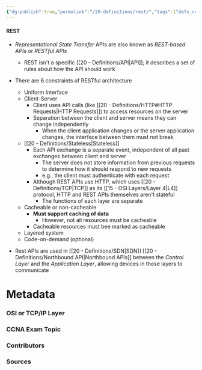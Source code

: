 ```yaml
---
{"dg-publish":true,"permalink":"/20-definitions/rest/","tags":["defs_ccna"]}
---
```


#### REST
- *Representational State Transfer* APIs are also known as *REST-based APIs* or *RESTful APIs*
	- REST isn't a specific [[20 - Definitions/API\|API]]; it describes a set of rules about how the API should work
- There are 6 constraints of RESTful architecture
	- Uniform Interface
	- Client-Server
		- Client uses API calls (like [[20 - Definitions/HTTP#HTTP Requests\|HTTP Requests]]) to access resources on the server
		- Separation between the client and server means they can change independently
			- When the client application changes or the server application changes, the interface between them must not break
	- [[20 - Definitions/Stateless\|Stateless]]
		- Each API exchange is a separate event, independent of all past exchanges between client and server
			- The server does not store information from previous requests to determine how it should respond to new requests
			- e.g., the client must authenticate with each request
		- Although REST APIs use HTTP, which uses [[20 - Definitions/TCP\|TCP]] as its [[15 - OSI Layers/Layer 4\|L4]] protocol, HTTP and REST APIs themselves aren't stateful
			- The functions of each layer are separate
	- Cacheable or non-cacheable
		- **Must support caching of data**
			- However, not all resources must be cacheable
		- Cacheable resources must bee marked as cacheable
	- Layered system
	- Code-on-demand (optional)




- Rest APIs are used in [[20 - Definitions/SDN\|SDN]] [[20 - Definitions/Northbound API\|Northbound APIs]] between the *Control Layer* and the *Application Layer*, allowing devices in those layers to communicate







# Metadata
### OSI or TCP/IP Layer

### CCNA Exam Topic

### Contributors

### Sources

